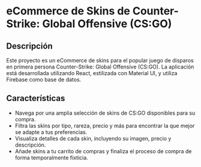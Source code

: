 # eCommerce de Skins de Counter-Strike: Global Offensive (CS:GO)

## Descripción

Este proyecto es un eCommerce de skins para el popular juego de disparos en primera persona Counter-Strike: Global Offensive (CS:GO). La aplicación está desarrollada utilizando React, estilizada con Material UI, y utiliza Firebase como base de datos.

## Características

- Navega por una amplia selección de skins de CS:GO disponibles para su compra.
- Filtra las skins por tipo, rareza, precio y más para encontrar la que mejor se adapte a tus preferencias.
- Visualiza detalles de cada skin, incluyendo su imagen, precio y descripción.
- Añade skins a tu carrito de compras y finaliza el proceso de compra de forma temporalmente fixticia.
